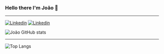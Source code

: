 


### Hello there I'm João 👋

------

[![Linkedin](    https://img.shields.io/badge/LinkedIn-0077B5?style=for-the-badge&logo=linkedin&logoColor=white)](https://www.linkedin.com/in/joaoborgeschagas/)
[![Linkedin](https://img.shields.io/badge/Instagram-E4405F?style=for-the-badge&logo=instagram&logoColor=white)](https://www.instagram.com/code_with_milk)

![João GitHub stats](https://github-readme-stats.vercel.app/api?username=joao-chass&show_icons=true&theme=dracula)

----

![Top Langs](https://github-readme-stats.vercel.app/api/top-langs/?username=joao-chass&layout=compact)
